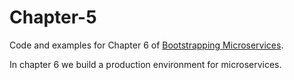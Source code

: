 # Chapter-5

Code and examples for Chapter 6 of [Bootstrapping Microservices](http://bit.ly/2o0aDsP).

In chapter 6 we build a production environment for microservices.